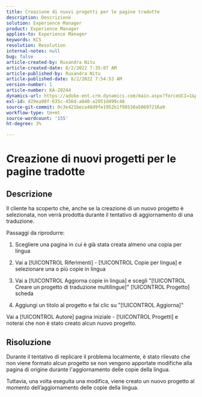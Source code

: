 ```yaml
---
title: Creazione di nuovi progetti per le pagine tradotte
description: Descrizione
solution: Experience Manager
product: Experience Manager
applies-to: Experience Manager
keywords: KCS
resolution: Resolution
internal-notes: null
bug: false
article-created-by: Ruxandra Nitu
article-created-date: 8/2/2022 7:35:07 AM
article-published-by: Ruxandra Nitu
article-published-date: 8/2/2022 7:54:53 AM
version-number: 1
article-number: KA-20244
dynamics-url: https://adobe-ent.crm.dynamics.com/main.aspx?forceUCI=1&pagetype=entityrecord&etn=knowledgearticle&id=113b629f-3512-ed11-b83d-0022480867bd
exl-id: d29ea90f-635c-456d-a040-a2051d499c48
source-git-commit: 0c3e421beca46d9fe1952b1f98538a50697216a0
workflow-type: tm+mt
source-wordcount: '155'
ht-degree: 3%

---
```


# Creazione di nuovi progetti per le pagine tradotte

## Descrizione


Il cliente ha scoperto che, anche se la creazione di un nuovo progetto è selezionata, non verrà prodotta durante il tentativo di aggiornamento di una traduzione.

Passaggi da riprodurre:

1. Scegliere una pagina in cui è già stata creata almeno una copia per lingua

2. Vai a [!UICONTROL Riferimenti] - [!UICONTROL Copie per lingua] e selezionare una o più copie in lingua

3. Vai a [!UICONTROL Aggiorna copie in lingua] e scegli &quot;[!UICONTROL Creare un progetto di traduzione multilingue]&quot; [!UICONTROL Progetto] scheda

4. Aggiungi un titolo al progetto e fai clic su &quot;[!UICONTROL Aggiorna]&quot;

Vai a [!UICONTROL Autore] pagina iniziale - [!UICONTROL Progetti] e noterai che non è stato creato alcun nuovo progetto.


## Risoluzione


Durante il tentativo di replicare il problema localmente, è stato rilevato che non viene formato alcun progetto se non vengono apportate modifiche alla pagina di origine durante l&#39;aggiornamento delle copie della lingua.

Tuttavia, una volta eseguita una modifica, viene creato un nuovo progetto al momento dell’aggiornamento delle copie della lingua.
